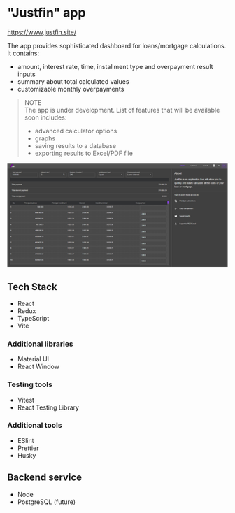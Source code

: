 # "Justfin" app

https://www.justfin.site/

The app provides sophisticated dashboard for loans/mortgage calculations.
It contains:

-   amount, interest rate, time, installment type and overpayment result inputs
-   summary about total calculated values
-   customizable monthly overpayments

> NOTE  
> The app is under development. List of features that will be available soon includes:
>
> -   advanced calculator options
> -   graphs
> -   saving results to a database
> -   exporting results to Excel/PDF file

![Alt text](src/assets/app.png?raw=true 'Justfin app screenshoot')

## Tech Stack

-   React
-   Redux
-   TypeScript
-   Vite

### Additional libraries

-   Material UI
-   React Window

### Testing tools

-   Vitest
-   React Testing Library

### Additional tools

-   ESlint
-   Prettier
-   Husky

## Backend service

-   Node
-   PostgreSQL (future)
